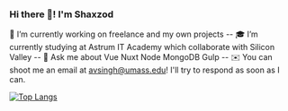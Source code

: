 ### Hi there 👋! I'm Shaxzod

🔭 I’m currently working on freelance and my own projects
-- 🎓 I’m currently studying at Astrum IT Academy which collaborate with Silicon Valley
-- 💬 Ask me about Vue Nuxt Node MongoDB Gulp
-- ✉️ You can shoot me an email at avsingh@umass.edu! I'll try to respond as soon as I can.

[![Top Langs](https://github-readme-stats.vercel.app/api/top-langs/?username=anuraghazra&exclude_repo=github-readme-stats,anuraghazra.github.io)](https://github.com/anuraghazra/github-readme-stats)
